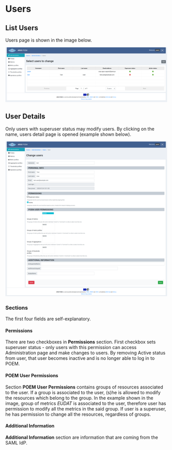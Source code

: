 # Users

## List Users

Users page is shown in the image below.

![Tenant Users](figures/tenant_users.png)

## User Details

Only users with superuser status may modify users. By clicking on the name, users detail page is opened (example shown below).

![Tenant Users Detail](figures/tenant_users_details.png)

### Sections

The first four fields are self-explanatory. 

#### Permissions

There are two checkboxes in **Permissions** section. First checkbox sets superuser status - only users with this permission can access Administration page and make changes to users. By removing Active status from user, that user becomes inactive and is no longer able to log in to POEM.

#### POEM User Permissions

Section **POEM User Permissions** contains groups of resources associated to the user. If a group is associated to the user, (s)he is allowed to modify the resources which belong to the group. In the example shown in the image, group of metrics *EUDAT* is associated to the user, therefore user has permission to modify all the metrics in the said group. If user is a superuser, he has permission to change all the resources, regardless of groups.

#### Additional Information

**Additional Information** section are information that are coming from the SAML IdP.
